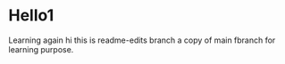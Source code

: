 # Hello1
Learning again
hi this is readme-edits branch a copy of main fbranch for learning purpose.
